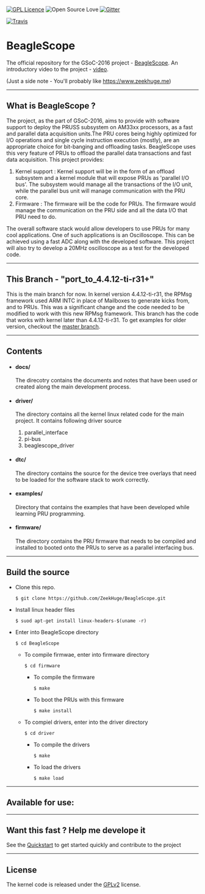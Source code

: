 [![GPL Licence](https://badges.frapsoft.com/os/gpl/gpl-150x33.png?v=102)](https://opensource.org/licenses/GPL-2.0/) 
![Open Source Love](https://badges.frapsoft.com/os/v1/open-source-150x25.png?v=102)
[![Gitter](https://badges.gitter.im/beagleboard/beagle-gsoc.svg)](https://gitter.im/beagleboard/beagle-gsoc?utm_source=badge&utm_medium=badge&utm_campaign=pr-badge)

[![Travis](https://travis-ci.org/ZeekHuge/BeagleScope.svg)](https://travis-ci.org/ZeekHuge/BeagleScope)



# BeagleScope
The official repository for the GSoC-2016 project - [BeagleScope](https://zeekhuge.github.io/beaglescope.html). An introductory video to the project - [video](https://youtu.be/tdanTRSmq4E).

(Just a side note - You'll probably like https://www.zeekhuge.me)

---

## What is BeagleScope ?
The project, as the part of GSoC-2016, aims to provide with software support to deploy the PRUSS subsystem on AM33xx processors, as a fast and parallel data acquisition units.The PRU cores being highly optimized for I/O operations and single cycle instruction execution (mostly), are an appropriate choice for bit-banging and offloading tasks. BeagleScope uses this very feature of PRUs to offload the parallel data transactions and fast data acquisition. This project provides:

1. Kernel support :	Kernel support will be in the form of an offload subsystem and a kernel module that will expose PRUs as 'parallel I/O bus'. The subsystem would manage all the transactions of the I/O unit, while the parallel bus unit will manage communication with the PRU core.
2. Firmware : The firmware will be the code for PRUs. The firmware would manage the communication on the PRU side and all the data I/O that PRU need to do. 

The overall software stack would allow developers to use PRUs for many cool applications. One of such applications is an Oscilloscope. This can be achieved using a fast ADC along with the developed software. This project will also try to develop a 20MHz oscilloscope as a test for the developed code. 

---

## This Branch - "port_to_4.4.12-ti-r31+" 
This is the main branch for now. In kernel version 4.4.12-ti-r31, the RPMsg framework used ARM INTC in place of Mailboxes to generate kicks from, and to PRUs. This was a significant change and the code needed to be modified to work with this new RPMsg framework.
This branch has the code that works with kernel later than 4.4.12-ti-r31. To get examples for older version, checkout the [master branch](https://github.com/ZeekHuge/BeagleScope/tree/master).

---

## Contents

- #### docs/
    The direcotry contains the documents and notes that have been used or created along the main development process.

- #### driver/
    The directory contains all the kernel linux related code for the main project. It contains following driver source
        
    1. parallel_interface
    2. pi-bus 
    3. beaglescope_driver

- #### dtc/
    The directory contains the source for the device tree overlays that need to be loaded for the software stack to work correctly.

- #### examples/
    Directory that contains the examples that have been developed while learning PRU programming.

- #### firmware/
    The directory contains the PRU firmware that needs to be compiled and installed to booted onto the PRUs to serve as a parallel interfacing bus.

---

## Build the source

- Clone this repo.

    `$ git clone https://github.com/ZeekHuge/BeagleScope.git`
- Install linux header files

    `$ suod apt-get install linux-headers-$(uname -r)`
- Enter into BeagleScope directory
    
    `$ cd BeagleScope`
    - To compile firmwae, enter into firmware directory
        
        `$ cd firmware`
        - To compile the firmware
            
            `$ make`
        - To boot the PRUs with this firmware
            
            `$ make install`
    - To compiel drivers, enter into the driver directory
        
        `$ cd driver`
        - To compile the drivers
            
            `$ make`
        - To load the drivers

            `$ make load`

---

## Available for use:

___

## Want this fast ? Help me develope it
See the [Quickstart]() to get started quickly and contribute to the project

---
## License
The kernel code is released under the [GPLv2](https://opensource.org/licenses/GPL-2.0/) license.

